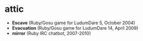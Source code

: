 # attic

* **Escave** (Ruby/Gosu game for LudumDare 5, October 2004)
* **Evacuation** (Ruby/Gosu game for LudumDare 14, April 2009)
* **mirror** (Ruby IRC chatbot, 2007-2010)
